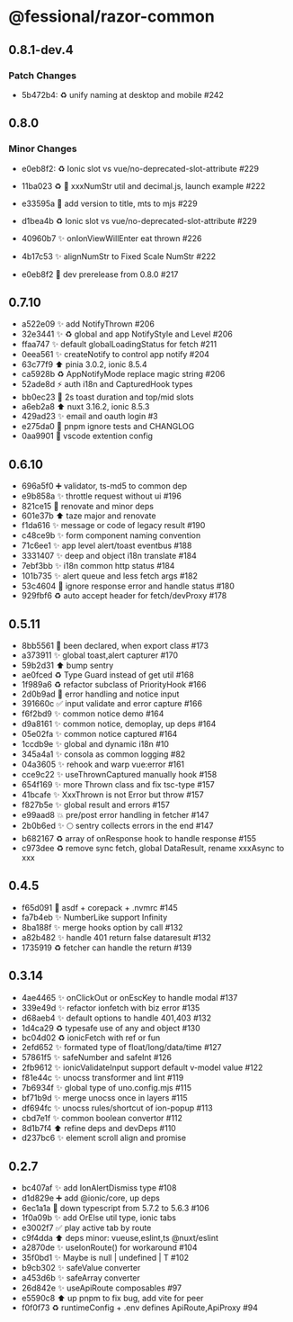 # @fessional/razor-common

## 0.8.1-dev.4

### Patch Changes

- 5b472b4: ♻️ unify naming at desktop and mobile #242

## 0.8.0

### Minor Changes

- e0eb8f2: ♻️ Ionic slot vs vue/no-deprecated-slot-attribute #229

- 11ba023 ♻️ 🚀 xxxNumStr util and decimal.js, launch example #222
- e33595a 💚 add version to title, mts to mjs #229
- d1bea4b ♻️ Ionic slot vs vue/no-deprecated-slot-attribute #229
- 40960b7 ✨ onIonViewWillEnter eat thrown #226
- 4b17c53 ✨ alignNumStr to Fixed Scale NumStr #222
- e0eb8f2 💚 dev prerelease from 0.8.0 #217

## 0.7.10

- a522e09 ✨ add NotifyThrown #206
- 32e3441 ✨ ♻️ global and app NotifyStyle and Level #206
- ffaa747 ✨ default globalLoadingStatus for fetch #211
- 0eea561 ✨ createNotify to control app notify #204
- 63c77f9 ⬆️ pinia 3.0.2, ionic 8.5.4
- ca5928b ♻️ AppNotifyMode replace magic string #206
- 52ade8d ⚡️ auth i18n and CapturedHook types
- bb0ec23 🚸 2s toast duration and top/mid slots
- a6eb2a8 ⬆️ nuxt 3.16.2, ionic 8.5.3
- 429ad23 ✨ email and oauth login #3
- e275da0 🙈 pnpm ignore tests and CHANGLOG
- 0aa9901 🚸 vscode extention config

## 0.6.10

- 696a5f0 ➕ validator, ts-md5 to common dep
- e9b858a ✨ throttle request without ui #196
- 821ce15 👷 renovate and minor deps
- 601e37b ⬆️ taze major and renovate
- f1da616 ✨ message or code of legacy result #190
- c48ce9b ✨ form component naming convention
- 71c6ee1 ✨ app level alert/toast eventbus #188
- 3331407 ✨ deep and object i18n translate #184
- 7ebf3bb ✨ i18n common http status #184
- 101b735 ✨ alert queue and less fetch args #182
- 53c4604 🎨 ignore response error and handle status #180
- 929fbf6 ♻️ auto accept header for fetch/devProxy #178

## 0.5.11

- 8bb5561 🐛 been declared, when export class #173
- a373911 ✨ global toast,alert capturer #170
- 59b2d31 ⬆️ bump sentry
- ae0fced ♻️ Type Guard instead of get util #168
- 1f989a6 ♻️ refactor subclass of PriorityHook #166
- 2d0b9ad 🔖 error handling and notice input
- 391660c ✅ input validate and error capture #166
- f6f2bd9 ✨ common notice demo #164
- d9a8161 ✨ common notice, demoplay, up deps #164
- 05e02fa ✨ common notice captured #164
- 1ccdb9e ✨ global and dynamic i18n #10
- 345a4a1 ✨ consola as common logging #82
- 04a3605 ✨ rehook and warp vue:error #161
- cce9c22 ✨ useThrownCaptured manually hook #158
- 654f169 ✨ more Thrown class and fix tsc-type #157
- 41bcafe ✨ XxxThrown is not Error but throw #157
- f827b5e ✨ global result and errors #157
- e99aad8 💥 pre/post error handling in fetcher #147
- 2b0b6ed ✨ 🌕 sentry collects errors in the end #147
- b682167 ♻️ array of onResponse hook to handle response #155
- c973dee ♻️ remove sync fetch, global DataResult, rename xxxAsync to xxx

## 0.4.5

- f65d091 💚 asdf + corepack + .nvmrc #145
- fa7b4eb ✨ NumberLike support Infinity
- 8ba188f ✨ merge hooks option by call #132
- a82b482 ✨ handle 401 return false dataresult #132
- 1735919 ♻️ fetcher can handle the return #139

## 0.3.14

- 4ae4465 ✨ onClickOut or onEscKey to handle modal #137
- 339e49d ✨ refactor ionfetch with biz error #135
- d68aeb4 ✨ default options to handle 401,403 #132
- 1d4ca29 ♻️ typesafe use of any and object #130
- bc04d02 ♻️ ionicFetch with ref or fun
- 2efd652 ✨ formated type of float/long/data/time #127
- 57861f5 ✨ safeNumber and safeInt #126
- 2fb9612 ✨ ionicValidateInput support default v-model value #122
- f81e44c ✨ unocss transformer and lint #119
- 7b6934f ✨ global type of uno.config.mjs #115
- bf71b9d ✨ merge unocss once in layers #115
- df694fc ✨ unocss rules/shortcut of ion-popup #113
- cbd7e1f ✨ common boolean convertor #112
- 8d1b7f4 ⬆️ refine deps and devDeps #110
- d237bc6 ✨ element scroll align and promise

## 0.2.7

- bc407af ✨ add IonAlertDismiss type #108
- d1d829e ➕ add @ionic/core, up deps
- 6ec1a1a 🐛 down typescript from 5.7.2 to 5.6.3 #106
- 1f0a09b ✨ add OrElse util type, ionic tabs
- e3002f7 ✅ play active tab by route
- c9f4dda ⬆️ deps minor: vueuse,eslint,ts @nuxt/eslint
- a2870de ✨ useIonRoute() for workaround #104
- 35f0bd1 ✨ Maybe<T> is null | undefined | T #102
- b9cb302 ✨ safeValue converter
- a453d6b ✨ safeArray converter
- 26d842e ✨ useApiRoute composables #97
- e5590c8 ⬆️ up pnpm to fix bug, add vite for peer
- f0f0f73 ♻️ runtimeConfig + .env defines ApiRoute,ApiProxy #94

